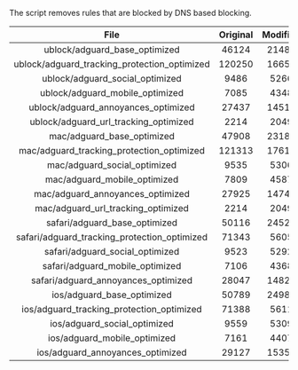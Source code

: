 The script removes rules that are blocked by DNS based blocking.


| File | Original | Modified |
|:----:|:-----:|:-----:|
| ublock/adguard_base_optimized | 46124 | 21483 |
| ublock/adguard_tracking_protection_optimized | 120250 | 16650 |
| ublock/adguard_social_optimized | 9486 | 5266 |
| ublock/adguard_mobile_optimized | 7085 | 4348 |
| ublock/adguard_annoyances_optimized | 27437 | 14515 |
| ublock/adguard_url_tracking_optimized | 2214 | 2049 |
| mac/adguard_base_optimized | 47908 | 23180 |
| mac/adguard_tracking_protection_optimized | 121313 | 17614 |
| mac/adguard_social_optimized | 9535 | 5306 |
| mac/adguard_mobile_optimized | 7809 | 4587 |
| mac/adguard_annoyances_optimized | 27925 | 14748 |
| mac/adguard_url_tracking_optimized | 2214 | 2049 |
| safari/adguard_base_optimized | 50116 | 24523 |
| safari/adguard_tracking_protection_optimized | 71343 | 5605 |
| safari/adguard_social_optimized | 9523 | 5292 |
| safari/adguard_mobile_optimized | 7106 | 4368 |
| safari/adguard_annoyances_optimized | 28047 | 14821 |
| ios/adguard_base_optimized | 50789 | 24981 |
| ios/adguard_tracking_protection_optimized | 71388 | 5611 |
| ios/adguard_social_optimized | 9559 | 5309 |
| ios/adguard_mobile_optimized | 7161 | 4407 |
| ios/adguard_annoyances_optimized | 29127 | 15351 |